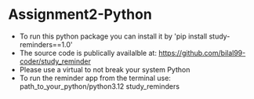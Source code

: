 # Assignment2-Python
- To run this python package you can install it by 'pip install study-reminders==1.0'
- The source code is publically availalble at: https://github.com/bilal99-coder/study_reminder
- Please use a virtual to not break your system Python
- To run the reminder app from the terminal use: path_to_your_python/python3.12 study_reminders